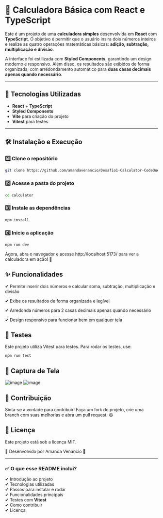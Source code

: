 # 🧮 Calculadora Básica com React e TypeScript  

Este é um projeto de uma **calculadora simples** desenvolvida em **React** com **TypeScript**. O objetivo é permitir que o usuário insira dois números inteiros e realize as quatro operações matemáticas básicas: **adição, subtração, multiplicação e divisão**.  

A interface foi estilizada com **Styled Components**, garantindo um design moderno e responsivo. Além disso, os resultados são exibidos de forma organizada, com arredondamento automático para **duas casas decimais apenas quando necessário**.  

---

## 🚀 **Tecnologias Utilizadas**
- **React** + **TypeScript**  
- **Styled Components**  
- **Vite** para criação do projeto  
- **Vitest** para testes  

---

## 🛠️ **Instalação e Execução**
### 1️⃣ **Clone o repositório**  
```sh
git clone https://github.com/amandavenancio/Desafio1-Calculator-CodeQueens
```

### 2️⃣ **Acesse a pasta do projeto**
```sh
cd calculator
```

### 3️⃣ **Instale as dependências**
```sh
npm install
```

### 4️⃣ **Inicie a aplicação**
```sh
npm run dev
```

Agora, abra o navegador e acesse http://localhost:5173/ para ver a calculadora em ação! 🚀

## ✨ Funcionalidades


✔ Permite inserir dois números e calcular soma, subtração, multiplicação e divisão

✔ Exibe os resultados de forma organizada e legível

✔ Arredonda números para 2 casas decimais apenas quando necessário

✔ Design responsivo para funcionar bem em qualquer tela

## 🧪 Testes

Este projeto utiliza Vitest para testes. Para rodar os testes, use:
```sh
npm run test
```

## 📸 Captura de Tela

![image](https://github.com/user-attachments/assets/29fd593f-977e-417b-b5f9-d3c714d0d44f)
![image](https://github.com/user-attachments/assets/c8dd387e-18e0-4ffb-89c2-d9c94345859f)

## 🔗 Contribuição

Sinta-se à vontade para contribuir! Faça um fork do projeto, crie uma branch com suas melhorias e abra um pull request. 😃

## 📄 Licença

Este projeto está sob a licença MIT.

📌 Desenvolvido por Amanda Venancio 🚀

---

### **✅ O que esse README inclui?**  
✔ Introdução ao projeto  
✔ Tecnologias utilizadas  
✔ Passos para instalar e rodar  
✔ Funcionalidades principais  
✔ Testes com **Vitest**  
✔ Como contribuir  
✔ Licença  

